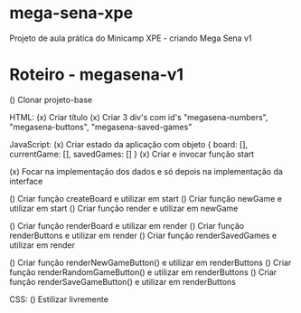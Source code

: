 # mega-sena-xpe
Projeto de aula prática do Minicamp XPE - criando Mega Sena v1

Roteiro - megasena-v1
=====================

() Clonar projeto-base

HTML: 
(x) Criar título
(x) Criar 3 div's com id's "megasena-numbers", "megasena-buttons", "megasena-saved-games"

JavaScript:
(x) Criar estado da aplicação com objeto { board: [], currentGame: [], savedGames: [] }
(x) Criar e invocar função start

(x) Focar na implementação dos dados e só depois
   na implementação da interface

() Criar função createBoard e utilizar em start
() Criar função newGame e utilizar em start
() Criar função render e utilizar em newGame

() Criar função renderBoard e utilizar em render
() Criar função renderButtons e utilizar em render
() Criar função renderSavedGames e utilizar em render

() Criar função renderNewGameButton() e utilizar em renderButtons
() Criar função renderRandomGameButton() e utilizar em renderButtons
() Criar função renderSaveGameButton() e utilizar em renderButtons

CSS:
() Estilizar livremente